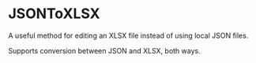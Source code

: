 # JSONToXLSX

A useful method for editing an XLSX file instead of using local JSON files.

Supports conversion between JSON and XLSX, both ways.

